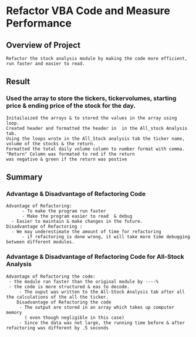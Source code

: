 # Refactor VBA Code and Measure Performance

##    Overview of Project
	Refactor the stock analysis module by making the code more efficient, run faster and easier to read.
	
	
## Result


### Used the array to store the tickers, tickervolumes, starting price & ending price of the stock for the day. 
    Initailaized the arrays & to stored the values in the array using loop. 
    Created header and formatted the header in  in the All_stock Analysis tab.
    Using the loops wrote in the All_Stock analysis tab the ticker name, volume of the stocks & the return.
    Formatted the total daily volume column to number format with comma. "Return" Column was formated to red if the return
    was negative & green if the return was postive
  
     
	
## Summary
	
### Advantage & Disadvantage of Refactoring Code
	 
	Advantage of Refactoring:
          - To make the program run faster
          - Make the program easier to read  & debug
  	  - Easier to maintain & make changes in the future.
	Disadvantage of Refactoring :
	  - We may underestimate the amount of time for refactoring
          - if refactoring is done wrong, it will take more time debugging between different modules.
 		
	
### Advantage & Disadvantage of Refactoring Code for All-Stock Analysis
	Advantage of Refactoring the code:
	 - the module ran faster than the original module by ----%
	 - the code is more structured & eas to decode.
         - The ouput was written to the All-Stock Analysis tab after all the calculations of the all the ticker.
        Disadvantage of Refactoring the code
         - The output are stored in an array which takes up computer memory 
           ( even though negligible in this case)
         - Since the data was not large, the running time before & after refactoring was different by .5 seconds

 
